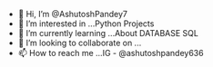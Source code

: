 - 👋 Hi, I’m @AshutoshPandey7
- 👀 I’m interested in ...Python Projects
- 🌱 I’m currently learning ...About DATABASE SQL
- 💞️ I’m looking to collaborate on ...
- 📫 How to reach me ...IG - @ashutoshpandey636

<!---
AshutoshPandey7/AshutoshPandey7 is a ✨ special ✨ repository because its `README.md` (this file) appears on your GitHub profile.
You can click the Preview link to take a look at your changes.
--->
